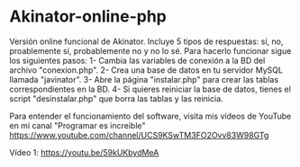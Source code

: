 # Akinator-online-php
Versión online funcional de Akinator. Incluye 5 tipos de respuestas: sí, no, proablemente sí, probablemente no y no lo sé.
Para hacerlo funcionar sigue los siguientes pasos:
1- Cambia las variables de conexión a la BD del archivo "conexion.php".
2- Crea una base de datos en tu servidor MySQL llamada "javinator".
3- Abre la página "instalar.php" para crear las tablas correspondientes en la BD.
4- Si quieres reiniciar la base de datos, tienes el script "desinstalar.php" que borra las tablas y las reinicia.

Para entender el funcionamiento del software, visita mis vídeos de YouTube en mi canal "Programar es increible" https://www.youtube.com/channel/UCS9KSwTM3FO2Ovv83W98GTg

Vídeo 1: https://youtu.be/59kUKbydMeA
